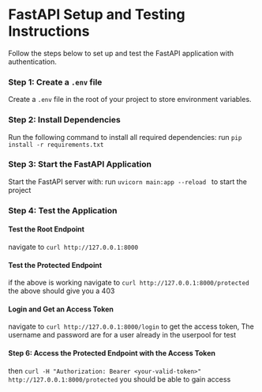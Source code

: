 # FastAPI Setup and Testing Instructions

Follow the steps below to set up and test the FastAPI application with authentication.

### Step 1: Create a `.env` file
Create a `.env` file in the root of your project to store environment variables.

### Step 2: Install Dependencies
Run the following command to install all required dependencies:
run `pip install -r requirements.txt`

### Step 3:  Start the FastAPI Application
Start the FastAPI server with:
run `uvicorn main:app --reload ` to start the project


### Step 4: Test the Application
#### Test the Root Endpoint
navigate to `curl http://127.0.0.1:8000` 

#### Test the Protected Endpoint
if the above is working 
navigate to `curl http://127.0.0.1:8000/protected` 
the above should give you a 403
#### Login and Get an Access Token
navigate to `curl http://127.0.0.1:8000/login`  to get the access token, <your-valid-token>
The username and password are for a user already in the userpool for test

#### Step 6: Access the Protected Endpoint with the Access Token
then `curl -H "Authorization: Bearer <your-valid-token>" http://127.0.0.1:8000/protected`
you should be able to gain access